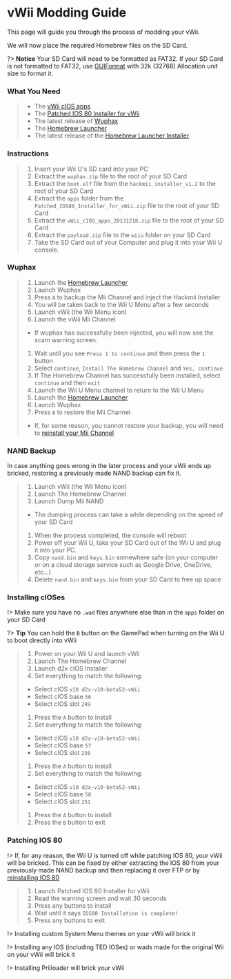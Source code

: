 # vWii Modding Guide

This page will guide you through the process of modding your vWii.

We will now place the required Homebrew files on the SD Card.

?> **Notice**
    Your SD Card will need to be formatted as FAT32. If your SD Card is not formatted to FAT32, use [GUIFormat](http://www.ridgecrop.demon.co.uk/index.htm?guiformat.htm) with 32k (32768) Allocation unit size to format it.

### What You Need

> - The <a href ="docs/files/vWii_cIOS_apps_20131218.zip" download>vWii cIOS apps</a>
> - The <a href="docs/files/Patched_IOS80_Installer_for_vWii.zip" download>Patched IOS 80 Installer for vWii</a>
> - The latest release of [Wuphax](http://wiiubru.com/appstore/zips/wuphax.zip)
> - The [Homebrew Launcher](https://github.com/dimok789/homebrew_launcher/releases/download/1.4/homebrew_launcher.v1.4.zip)
> - The latest release of the [Homebrew Launcher Installer](https://github.com/wiiu-env/homebrew_launcher_installer/releases/download/v1.4/payload.zip)

### Instructions

> 1. Insert your Wii U's SD card into your PC
> 1. Extract the `wuphax.zip` file to the root of your SD Card
> 1. Extract the `boot.elf` file from the `hackmii_installer_v1.2` to the root of your SD Card
> 1. Extract the `apps` folder from the `Patched_IOS80_Installer_for_vWii.zip` file to the root of your SD Card
> 1. Extract the `vWii_cIOS_apps_20131218.zip` file to the root of your SD Card
> 1. Extract the `payload.zip` file to the `wiiu` folder on your SD Card
> 1. Take the SD Card out of your Computer and plug it into your Wii U console.

### Wuphax

> 1. Launch the [Homebrew Launcher](docs/user-guide/browser-exploit)
> 1. Launch Wuphax
> 1. Press `A` to backup the Mii Channel and inject the Hackmii Installer
> 1. You will be taken back to the Wii U Menu after a few seconds
> 1. Launch vWii (the Wii Menu icon)
> 1. Launch the vWii Mii Channel
>  - If wuphax has successfully been injected, you will now see the scam warning screen.
> 1. Wait until you see `Press 1 to continue` and then press the `1` button
> 1. Select `continue`, `Install The Homebrew Channel` and `Yes, continue`
> 1. If The Homebrew Channel has successfully been installed, select `continue` and then `exit`
> 1. Launch the Wii U Menu channel to return to the Wii U Menu
> 1. Launch the [Homebrew Launcher](docs/user-guide/browser-exploit)
> 1. Launch Wuphax
> 1. Press `B` to restore the Mii Channel
>  - If, for some reason, you cannot restore your backup, you will need to [reinstall your Mii Channel](docs/vwii/recover-mii-channel)

### NAND Backup

In case anything goes wrong in the later process and your vWii ends up bricked, restoring a previously made NAND backup can fix it.

> 1. Launch vWii (the Wii Menu icon)
> 1. Launch The Homebrew Channel
> 1. Launch Dump Mii NAND
>  - The dumping process can take a while depending on the speed of your SD Card
> 1. When the process completed, the console will reboot
> 1. Power off your Wii U, take your SD Card out of the Wii U and plug it into your PC.
> 1. Copy `nand.bin` and `keys.bin` somewhere safe (on your computer or on a cloud storage service such as Google Drive, OneDrive, etc...)
> 1. Delete `nand.bin` and `keys.bin` from your SD Card to free up space

### Installing cIOSes

!> Make sure you have no `.wad` files anywhere else than in the `apps` folder on your SD Card

?> **Tip**
    You can hold the `B` button on the GamePad when turning on the Wii U to boot directly into vWii

> 1. Power on your Wii U and launch vWii
> 1. Launch The Homebrew Channel
> 1. Launch d2x cIOS Installer
> 1. Set everything to match the following:
>  - Select cIOS `v10 d2x-v10-beta52-vWii`
>  - Select cIOS base `56`
>  - Select cIOS slot `249`
> 1. Press the `A` button to install
> 1. Set everything to match the following:
>  - Select cIOS `v10 d2x-v10-beta52-vWii`
>  - Select cIOS base `57`
>  - Select cIOS slot `250`
> 1. Press the `A` button to install
> 1. Set everything to match the following:
>  - Select cIOS `v10 d2x-v10-beta52-vWii`
>  - Select cIOS base `58`
>  - Select cIOS slot `251`
> 1. Press the `A` button to install
> 1. Press the `B` button to exit

### Patching IOS 80

!> If, for any reason, the Wii U is turned off while patching IOS 80, your vWii will be bricked. This can be fixed by either extracting the IOS 80 from your previously made NAND backup and then replacing it over FTP or by [reinstalling IOS 80](docs/vwii/recover-ios)

> 1. Launch Patched IOS 80 Installer for vWii
> 1. Read the warning screen and wait 30 seconds
> 1. Press any buttons to install
> 1. Wait until it says `IOS80 Installation is complete!`
> 1. Press any buttons to exit

!> Installing custom System Menu themes on your vWii will brick it

!> Installing any IOS (including TED IOSes) or wads made for the original Wii on your vWii will brick it

!> Installing Priiloader will brick your vWii